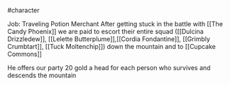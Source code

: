 #character 

Job: Traveling Potion Merchant
After getting stuck in the battle with [[The Candy Phoenix]] we are paid to escort their entire squad ([[Dulcina Drizzledew]], [[Lelette Butterplume]],[[Cordia Fondantine]], [[Grimbly Crumbtart]], [[Tuck Moltenchip]]) down the mountain and to [[Cupcake Commons]]

He offers our party 20 gold a head for each person who survives and descends the mountain

